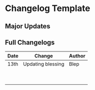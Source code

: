 # Changelog Template

## Major Updates



## Full Changelogs

| Date | Change            | Author |
| ---- | ----------------- | ------ |
| 13th | Updating blessing | Blep   |
|      |                   |        |
|      |                   |        |
|      |                   |        |
|      |                   |        |
|      |                   |        |
|      |                   |        |
|      |                   |        |
|      |                   |        |
|      |                   |        |
